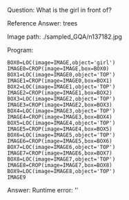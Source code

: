 Question: What is the girl in front of?

Reference Answer: trees

Image path: ./sampled_GQA/n137182.jpg

Program:

```
BOX0=LOC(image=IMAGE,object='girl')
IMAGE0=CROP(image=IMAGE,box=BOX0)
BOX1=LOC(image=IMAGE0,object='TOP')
IMAGE1=CROP(image=IMAGE0,box=BOX1)
BOX2=LOC(image=IMAGE1,object='TOP')
IMAGE2=CROP(image=IMAGE1,box=BOX2)
BOX3=LOC(image=IMAGE2,object='TOP')
IMAGE3=CROP(image=IMAGE2,box=BOX3)
BOX4=LOC(image=IMAGE3,object='TOP')
IMAGE4=CROP(image=IMAGE3,box=BOX4)
BOX5=LOC(image=IMAGE4,object='TOP')
IMAGE5=CROP(image=IMAGE4,box=BOX5)
BOX6=LOC(image=IMAGE5,object='TOP')
IMAGE6=CROP(image=IMAGE5,box=BOX6)
BOX7=LOC(image=IMAGE6,object='TOP')
IMAGE7=CROP(image=IMAGE6,box=BOX7)
BOX8=LOC(image=IMAGE7,object='TOP')
IMAGE8=CROP(image=IMAGE7,box=BOX8)
BOX9=LOC(image=IMAGE8,object='TOP')
IMAGE9
```
Answer: Runtime error: ''

